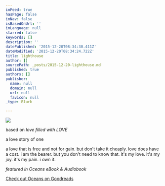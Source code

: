 ```yaml
---
inFeed: true
hasPage: false
inNav: false
isBasedOnUrl: ''
inLanguage: null
starred: false
keywords: []
description: ''
datePublished: '2015-12-20T08:34:30.411Z'
dateModified: '2015-12-20T08:34:24.722Z'
title: lighthouse
author: []
sourcePath: _posts/2015-12-20-lighthouse.md
published: true
authors: []
publisher:
  name: null
  domain: null
  url: null
  favicon: null
_type: Blurb

---
```

![](https://s3-us-west-2.amazonaws.com/the-grid-img/p/a5a218b9871b39ea945bef8f6187c505cf03c985.jpg)

based on _love filled with LOVE_

a love story of one

a love that is free and not for gain. but don't take it cheaply. love does have a cost. i am the bearer. but you don't need to know that. it's my love. it's my joy. it's my pain. i own it.

_featured in Oceans eBook & Audiobook_

[Check out Oceans on Goodreads][0]

[0]: https://www.goodreads.com/book/show/27814335-oceans